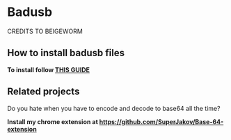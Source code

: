 # Badusb
CREDITS TO BEIGEWORM
## How to install badusb files

**To install follow [THIS GUIDE](/How2Install.pdf)**

## Related projects

Do you hate when you have to encode and decode to base64 all the time?

**Install my chrome extension at https://github.com/SuperJakov/Base-64-extension**


